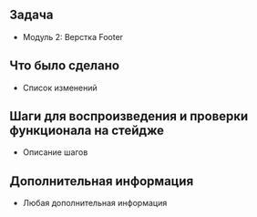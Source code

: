 ## Задача

- Модуль 2: Верстка Footer

## Что было сделано

- Список изменений

## Шаги для воспроизведения и проверки функционала на стейдже

- Описание шагов

## Дополнительная информация

- Любая дополнительная информация